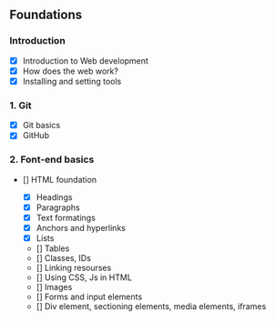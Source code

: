 ## Foundations

### Introduction

- [x] Introduction to Web development
- [x] How does the web work?
- [x] Installing and setting tools

### 1\. Git

- [x] Git basics
- [x] GitHub

### 2\. Font-end basics

- [] HTML foundation

  - [x] Headings
  - [x] Paragraphs
  - [x] Text formatings
  - [x] Anchors and hyperlinks
  - [x] Lists
  - [] Tables
  - [] Classes, IDs
  - [] Linking resourses
  - [] Using CSS, Js in HTML
  - [] Images
  - [] Forms and input elements
  - [] Div element, sectioning elements, media elements, iframes
